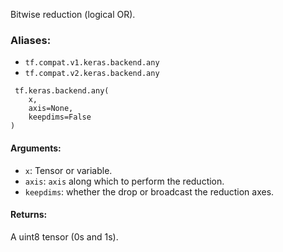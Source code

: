 Bitwise reduction (logical OR).
### Aliases:
- `tf.compat.v1.keras.backend.any`
- `tf.compat.v2.keras.backend.any`

```
 tf.keras.backend.any(
    x,
    axis=None,
    keepdims=False
)
```
#### Arguments:
- `x`: Tensor or variable.
- `axis`: `axis` along which to perform the reduction.
- `keepdims`: whether the drop or broadcast the reduction axes.
#### Returns:
A uint8 tensor (0s and 1s).

